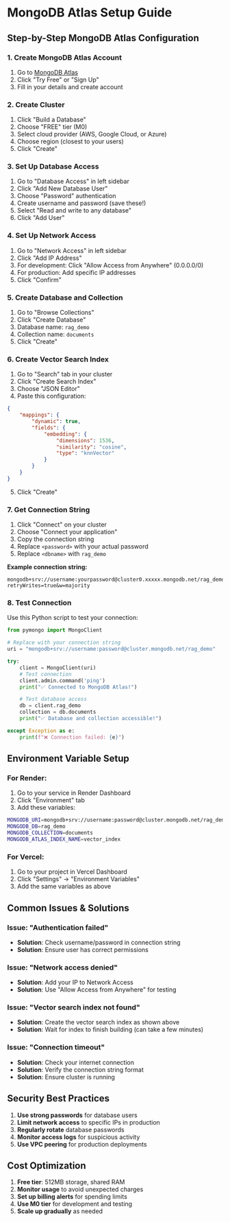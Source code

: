# MongoDB Atlas Setup Guide

## Step-by-Step MongoDB Atlas Configuration

### 1. Create MongoDB Atlas Account

1. Go to [MongoDB Atlas](https://cloud.mongodb.com/)
2. Click "Try Free" or "Sign Up"
3. Fill in your details and create account

### 2. Create Cluster

1. Click "Build a Database"
2. Choose "FREE" tier (M0)
3. Select cloud provider (AWS, Google Cloud, or Azure)
4. Choose region (closest to your users)
5. Click "Create"

### 3. Set Up Database Access

1. Go to "Database Access" in left sidebar
2. Click "Add New Database User"
3. Choose "Password" authentication
4. Create username and password (save these!)
5. Select "Read and write to any database"
6. Click "Add User"

### 4. Set Up Network Access

1. Go to "Network Access" in left sidebar
2. Click "Add IP Address"
3. For development: Click "Allow Access from Anywhere" (0.0.0.0/0)
4. For production: Add specific IP addresses
5. Click "Confirm"

### 5. Create Database and Collection

1. Go to "Browse Collections"
2. Click "Create Database"
3. Database name: `rag_demo`
4. Collection name: `documents`
5. Click "Create"

### 6. Create Vector Search Index

1. Go to "Search" tab in your cluster
2. Click "Create Search Index"
3. Choose "JSON Editor"
4. Paste this configuration:

```json
{
	"mappings": {
		"dynamic": true,
		"fields": {
			"embedding": {
				"dimensions": 1536,
				"similarity": "cosine",
				"type": "knnVector"
			}
		}
	}
}
```

5. Click "Create"

### 7. Get Connection String

1. Click "Connect" on your cluster
2. Choose "Connect your application"
3. Copy the connection string
4. Replace `<password>` with your actual password
5. Replace `<dbname>` with `rag_demo`

**Example connection string:**

```
mongodb+srv://username:yourpassword@cluster0.xxxxx.mongodb.net/rag_demo?retryWrites=true&w=majority
```

### 8. Test Connection

Use this Python script to test your connection:

```python
from pymongo import MongoClient

# Replace with your connection string
uri = "mongodb+srv://username:password@cluster.mongodb.net/rag_demo"

try:
    client = MongoClient(uri)
    # Test connection
    client.admin.command('ping')
    print("✅ Connected to MongoDB Atlas!")

    # Test database access
    db = client.rag_demo
    collection = db.documents
    print("✅ Database and collection accessible!")

except Exception as e:
    print(f"❌ Connection failed: {e}")
```

## Environment Variable Setup

### For Render:

1. Go to your service in Render Dashboard
2. Click "Environment" tab
3. Add these variables:

```bash
MONGODB_URI=mongodb+srv://username:password@cluster.mongodb.net/rag_demo
MONGODB_DB=rag_demo
MONGODB_COLLECTION=documents
MONGODB_ATLAS_INDEX_NAME=vector_index
```

### For Vercel:

1. Go to your project in Vercel Dashboard
2. Click "Settings" → "Environment Variables"
3. Add the same variables as above

## Common Issues & Solutions

### Issue: "Authentication failed"

- **Solution**: Check username/password in connection string
- **Solution**: Ensure user has correct permissions

### Issue: "Network access denied"

- **Solution**: Add your IP to Network Access
- **Solution**: Use "Allow Access from Anywhere" for testing

### Issue: "Vector search index not found"

- **Solution**: Create the vector search index as shown above
- **Solution**: Wait for index to finish building (can take a few minutes)

### Issue: "Connection timeout"

- **Solution**: Check your internet connection
- **Solution**: Verify the connection string format
- **Solution**: Ensure cluster is running

## Security Best Practices

1. **Use strong passwords** for database users
2. **Limit network access** to specific IPs in production
3. **Regularly rotate** database passwords
4. **Monitor access logs** for suspicious activity
5. **Use VPC peering** for production deployments

## Cost Optimization

1. **Free tier**: 512MB storage, shared RAM
2. **Monitor usage** to avoid unexpected charges
3. **Set up billing alerts** for spending limits
4. **Use M0 tier** for development and testing
5. **Scale up gradually** as needed



